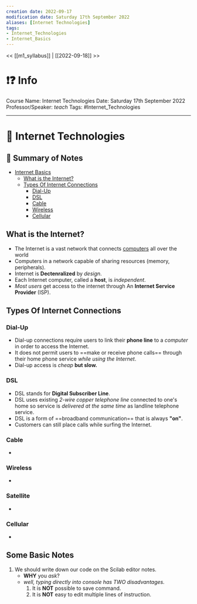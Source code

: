 ```yaml
---
creation date: 2022-09-17
modification date: Saturday 17th September 2022
aliases: [Internet Technologies] 
tags: 
- Internet_Technologies
- Internet_Basics
---
```


<< [[m1_syllabus]] | [[2022-09-18]] >>

# ❗❓ Info
Course Name: Internet Technologies
Date: Saturday 17th September 2022
Professor/Speaker: *teach*
Tags: #Internet_Technologies 

---
# 📑 Internet Technologies

## 📃 Summary of Notes
- [Internet Basics](#)
	- [What is the Internet?](#what-is-the-Internet)
	- [Types Of Internet Connections]()
		- [Dial-Up](#dial-up)
		- [DSL](#dsl)
		- [Cable](#cable)
		- [Wireless](#wireless)
		- [Cellular](#cellular)


## **What is the Internet?**
- The Internet is a vast network that connects [computers](Side_Notes/computer) all over the world
- Computers in a network capable of sharing resources (memory, peripherals).
- Internet is **Dectenralized** by *design*.
- Each Internet computer, called a **host**, is *independent*.
- *Most users* get access to the internet through An **Internet Service Provider** (ISP). 

## **Types Of Internet Connections**

### Dial-Up
- Dial-up connections require users to link their **phone line** to a *computer* in order to access the Internet.
- It does not permit users to ==make or receive phone calls== through their home phone service *while using the Internet*.
- Dial-up access is *cheap* **but slow.**

### DSL
- DSL stands for **Digital Subscriber Line**.
- DSL uses existing *2-wire copper telephone line* connected to one's home so service is *delivered at the same time* as landline telephone service.
- DSL is a form of ==broadband communication== that is always **"on"**.
- Customers can still place calls while surfing the Internet.

### Cable
- 

### Wireless
- 

### Satellite
- 
 
### Cellular
- 


## Some Basic Notes
1. We should write down our code on the Scilab editor notes.
	- **WHY** you *ask*?
	- *well, typing directly into console has TWO disadvantages.*
		1. It is **NOT** possible to save command.
		2. It is **NOT** easy to edit multiple lines of instruction.


